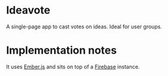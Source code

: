 Ideavote
========

A single-page app to cast votes on ideas. Ideal for user groups.

Implementation notes
====================

It uses [Ember.js](http://emberjs.com) and sits on top of a [Firebase](https://www.firebase.com/) instance.
